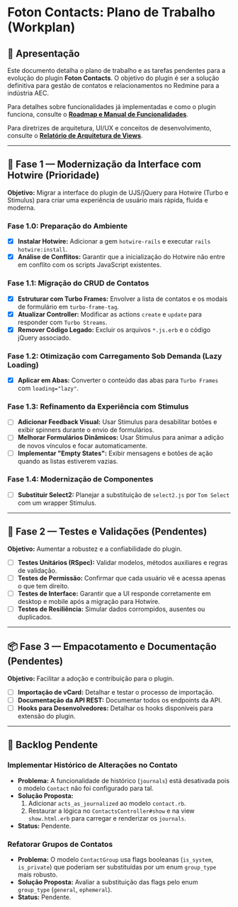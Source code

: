 # Foton Contacts: Plano de Trabalho (Workplan)

## 🧭 Apresentação

Este documento detalha o plano de trabalho e as tarefas pendentes para a evolução do plugin **Foton Contacts**. O objetivo do plugin é ser a solução definitiva para gestão de contatos e relacionamentos no Redmine para a indústria AEC.

Para detalhes sobre funcionalidades já implementadas e como o plugin funciona, consulte o **[Roadmap e Manual de Funcionalidades](ROADMAP.md)**.

Para diretrizes de arquitetura, UI/UX e conceitos de desenvolvimento, consulte o **[Relatório de Arquitetura de Views](views_architecture.md)**.

---

## 🚀 Fase 1 — Modernização da Interface com Hotwire (Prioridade)

**Objetivo:** Migrar a interface do plugin de UJS/jQuery para Hotwire (Turbo e Stimulus) para criar uma experiência de usuário mais rápida, fluida e moderna.

### Fase 1.0: Preparação do Ambiente
- [x] **Instalar Hotwire:** Adicionar a gem `hotwire-rails` e executar `rails hotwire:install`.
- [x] **Análise de Conflitos:** Garantir que a inicialização do Hotwire não entre em conflito com os scripts JavaScript existentes.

### Fase 1.1: Migração do CRUD de Contatos
- [x] **Estruturar com Turbo Frames:** Envolver a lista de contatos e os modais de formulário em `turbo-frame-tag`.
- [x] **Atualizar Controller:** Modificar as actions `create` e `update` para responder com `Turbo Streams`.
- [x] **Remover Código Legado:** Excluir os arquivos `*.js.erb` e o código jQuery associado.

### Fase 1.2: Otimização com Carregamento Sob Demanda (Lazy Loading)
- [x] **Aplicar em Abas:** Converter o conteúdo das abas para `Turbo Frames` com `loading="lazy"`.

### Fase 1.3: Refinamento da Experiência com Stimulus
- [ ] **Adicionar Feedback Visual:** Usar Stimulus para desabilitar botões e exibir spinners durante o envio de formulários.
- [ ] **Melhorar Formulários Dinâmicos:** Usar Stimulus para animar a adição de novos vínculos e focar automaticamente.
- [ ] **Implementar "Empty States":** Exibir mensagens e botões de ação quando as listas estiverem vazias.

### Fase 1.4: Modernização de Componentes
- [ ] **Substituir Select2:** Planejar a substituição de `select2.js` por `Tom Select` com um wrapper Stimulus.

---

## 🧪 Fase 2 — Testes e Validações (Pendentes)

**Objetivo:** Aumentar a robustez e a confiabilidade do plugin.

- [ ] **Testes Unitários (RSpec):** Validar modelos, métodos auxiliares e regras de validação.
- [ ] **Testes de Permissão:** Confirmar que cada usuário vê e acessa apenas o que tem direito.
- [ ] **Testes de Interface:** Garantir que a UI responde corretamente em desktop e mobile após a migração para Hotwire.
- [ ] **Testes de Resiliência:** Simular dados corrompidos, ausentes ou duplicados.

---

## 📦 Fase 3 — Empacotamento e Documentação (Pendentes)

**Objetivo:** Facilitar a adoção e contribuição para o plugin.

- [ ] **Importação de vCard:** Detalhar e testar o processo de importação.
- [ ] **Documentação da API REST:** Documentar todos os endpoints da API.
- [ ] **Hooks para Desenvolvedores:** Detalhar os hooks disponíveis para extensão do plugin.

---

## 📝 Backlog Pendente

### Implementar Histórico de Alterações no Contato

- **Problema:** A funcionalidade de histórico (`journals`) está desativada pois o modelo `Contact` não foi configurado para tal.
- **Solução Proposta:**
  1. Adicionar `acts_as_journalized` ao modelo `contact.rb`.
  2. Restaurar a lógica no `ContactsController#show` e na view `show.html.erb` para carregar e renderizar os `journals`.
- **Status:** Pendente.

### Refatorar Grupos de Contatos

- **Problema:** O modelo `ContactGroup` usa flags booleanas (`is_system`, `is_private`) que poderiam ser substituídas por um enum `group_type` mais robusto.
- **Solução Proposta:** Avaliar a substituição das flags pelo enum `group_type` (`general`, `ephemeral`).
- **Status:** Pendente.